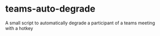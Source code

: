 # teams-auto-degrade
A small script to automatically degrade a participant of a teams meeting with a hotkey
